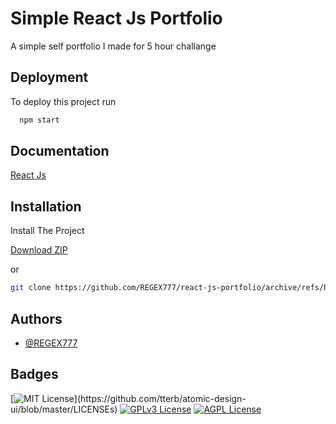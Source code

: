 
#  Simple React Js Portfolio 

A simple self portfolio I made for 5 hour challange


## Deployment

To deploy this project run

```bash
  npm start
```

  
## Documentation

[React Js](https://reactjs.com)

  
## Installation 

Install The Project

  [Download ZIP](https://github.com/REGEX777/react-js-portfolio/archive/refs/heads/main.zip)

or

```bash 
git clone https://github.com/REGEX777/react-js-portfolio/archive/refs/heads/main.zip
```
    
## Authors

- [@REGEX777](https://www.github.com/REGEX777)

  
## Badges


[![MIT License](https://img.shields.io/apm/l/atomic-design-ui.svg?)](https://github.com/tterb/atomic-design-ui/blob/master/LICENSEs)
[![GPLv3 License](https://img.shields.io/badge/License-GPL%20v3-yellow.svg)](https://opensource.org/licenses/)
[![AGPL License](https://img.shields.io/badge/license-AGPL-blue.svg)](http://www.gnu.org/licenses/agpl-3.0)

  
